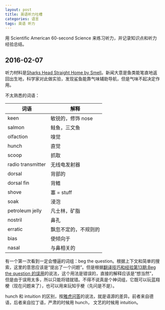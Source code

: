 ```yaml
---
layout: post
title: 英语听力吐槽
categories: 语言
tags: 英语 听力
---
```


用 Scientific American 60-second Science 来练习听力，并记录知识点和听力经验总结。

## 2016-02-07

听力材料是[Sharks Head Straight Home by Smell](http://www.scientificamerican.com/podcast/episode/sharks-head-straight-home-by-smell/)。新闻大意是鱼类能笔直地返回出生地，科学家对此做实验，发现鲨鱼能靠气味辅助导航，但是气味不起决定作用。

不太熟悉的词语：

|词语|解释|
|----|----|
|keen|敏锐的，修饰 nose|
|salmon|鲑鱼，三文鱼|
|olfaction|嗅觉|
|hunch|直觉|
|scoop|抓取|
|radio transmitter|无线电发射器|
|dorsal|背部的|
|dorsal fin|背鳍|
|shove|塞 = stuff|
|soak|浸泡|
|petroleum jelly|凡士林，矿脂|
|nostril|鼻孔|
|erratic|飘忽不定的，不规则的|
|bias|使倾向于|
|nasal|与鼻相关的|

有一个第一次看到一定会懵逼的词组：beg the question。根据上下文和简单的搜索，这里的意思应该是“提出了一个问题”。但是根据[翻译技巧和经验第13期:Beg the question 的误用](http://www.kekenet.com/kouyi/311750.shtml)的说法，这个用法是错误的，直接的解释应该是“想当然”，但是由于误用太多，所以只能将错就错。不得不说真是个神词组，它既可以玩蓝翔梗（现在问题来了），也可以用来玩知乎梗（先问是不是）。

hunch 和 intuition 的区别，按[雅虎问答](https://answers.yahoo.com/question/index?qid=20120129065212AAIlIoF)的说法，就是语源的差异。前者来自德语，后者来自拉丁语，严肃的时候用 hunch， 文艺的时候用 intuition。
